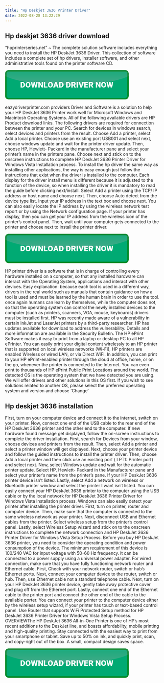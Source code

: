 ```yaml
---
title: "Hp Deskjet 3636 Printer Driver"
date: 2022-08-28 13:22:29
---
```


## Hp deskjet 3636 driver download

“hpprinterseries.net” ~ The complete solution software includes everything you need to install the HP DeskJet 3636 Driver. This collection of software includes a complete set of hp drivers, installer software, and other administrative tools found on the printer software CD.

[![button](https://github.com/driverbay/driverbay.github.io/blob/main/dlbutton.png?raw=true)](https://printerpatch.com/download-printer-driver)


eazydriverprinter.com providers Driver and Software is a solution to help your HP DeskJet 3636 Printer work well for Microsoft Windows and Macintosh Operating Systems. All of the following available drivers are HP Product download links. The following drivers are required for connection between the printer and your PC.
Search for devices in windows search, select devices and printers from the result. Choose Add a printer, select Add a local printer. Choose use an existing port USB001 and select next, choose windows update and wait for the printer driver update. Then, choose HP, Hewlett- Packard in the manufacturer pane and select your printer’s name in the printers pane. Choose next and stick on to the onscreen instructions to complete HP DeskJet 3636 Printer Driver for Windows Vista Installation process.
To install the hp driver the same way as installing other applications, the way is easy enough just follow the instructions that exist when the driver is installed to the computer. Each display for the driver install menu is different because it is adjusted to the function of the device, so when installing the driver it is mandatory to read the guide before clicking next/install.
Select Add a printer using the TCP/ IP address or host name and choose next. Then, choose Auto detect from the device type list. Input your IP address in the text box and choose next. You can also easily locate the IP address by using the wireless network test report or by using the Network configuration page. If your printer has display, then you can get your IP address from the wireless icon of the printer’s control panel. Then, wait until your computer gets connected to the printer and choose next to install the printer driver.

[![button](https://github.com/driverbay/driverbay.github.io/blob/main/dlbutton.png?raw=true)](https://printerpatch.com/download-printer-driver)


HP printer driver is a software that is in charge of controlling every hardware installed on a computer, so that any installed hardware can interact with the Operating System, applications and interact with other devices. Easy explanation: because each tool is used in a different way, drivers in the real world such as manuals that contain guidance on how a tool is used and must be learned by the human brain in order to use the tool. once again humans can learn by themselves, while the computer does not, so that the operating system can control the newly installed devices to the computer (such as printers, scanners, VGA, mouse, keyboards) drivers must be installed first.
HP was recently made aware of a vulnerability in certain InkJet and LaserJet printers by a third-party researcher. HP has updates available for download to address the vulnerability. Details and more information are available in the Security Bulletin.
The HP ePrint Software makes it easy to print from a laptop or desktop PC to all HP ePrinter. You can easily print your digital content wirelessly to an HP printer that is supported on local wireless networks (Wi-Fi), HP printers are enabled Wireless or wired LAN, or via Direct WiFi. In addition, you can print to your HP ePrint-enabled printer through the cloud at office, home, or on the go, whenever the printer is connected to the Internet. You can even print to thousands of HP ePrint Public Print Locations around the world.
The detected OS is the operating system that we have detected you are using. We will offer drivers and other solutions in this OS first. If you wish to see solutions related to another OS, please select the preferred operating system and version and choose 'Change'

## Hp deskjet 3636 installation

First, turn on your computer device and connect it to the internet, switch on your printer. Now, connect one end of the USB cable to the rear end of the HP DeskJet 3636 printer and the other end to the computer. If new hardware found message get displayed, follow the on-screen instructions to complete the driver installation.
First, search for Devices from your window, choose devices and printers from the result. Then, select Add a printer and select a printer window will get displayed. Next, choose your printer device and follow the guided instructions to install the printer driver. Then, choose Add a local printer and then click use an existing port ( LPT1: Printer port) and select next. Now, select Windows update and wait for the automatic printer update. Select HP, Hewlett- Packard in the Manufacturer pane and select your printer’s name from the printer’s pane. If your HP DeskJet 3636 printer device isn’t listed. Lastly, select Add a network on wireless or Bluetooth printer window and select the printer I want isn’t listed.
You can easily connect your HP DeskJet 3636 printer to the computer using the USB cable or by the local network for HP DeskJet 3636 Printer Driver for Windows Vista Installation process. Windows can also easily detect your printer after installing the printer driver.
First, turn on printer, router and computer device. Then, make sure that the computer is connected to the same wireless network as your printer. Next, disconnect USB and Ethernet cables from the printer. Select wireless setup from the printer’s control panel. Lastly, select Wireless Setup wizard and stick on to the onscreen instructions to complete the network connection and HP DeskJet 3636 Printer Driver for Windows Vista Setup Process.
Before you buy HP DeskJet 3636 printer, you need to consider the operating condition and power consumption of the device. The minimum requirement of this device is 100/240 VAC for input voltage with 50-60 Hz frequency. It can be connected to a power supply using a universal power adapter.
For wired connection, make sure that you have fully functioning network router and Ethernet cable. First, Check with your network router, switch or hub’s Ethernet ports. Next, connect your computer device to the router, switch or hub. Then, use Ethernet cable not a standard telephone cable. Next, turn on your HP DeskJet 3636 printer device, gently take away protective cover and plug off from the Ethernet port. Lastly, connect one end of the Ethernet cable to the printer port and connect the other end of the cable to the available porter.
You can connect your printer to the computer device either by the wireless setup wizard, if your printer has touch or text-based control panel. Use Router that supports WiFi Protected Setup method for HP DeskJet 3636 Printer Driver for Windows Vista Setup Process.
OVERVIEWThe HP DeskJet 3636 All-in-One Printer is one of HP’s most recent additions to the DeskJet line, and boasts affordability, mobile printing and high-quality printing. Stay connected with the easiest way to print from your smartphone or tablet. Save up to 50% on ink, and quickly print, scan, and copy-right out of the box. A small, compact design saves space.


[![button](https://github.com/driverbay/driverbay.github.io/blob/main/dlbutton.png?raw=true)](https://printerpatch.com/download-printer-driver)